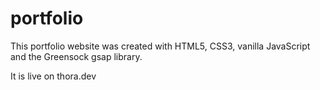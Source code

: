 # portfolio

This portfolio website was created with HTML5, CSS3, vanilla JavaScript and the Greensock gsap library.

It is live on thora.dev 
